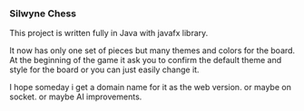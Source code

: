 ### Silwyne Chess
This project is written fully in Java with javafx library.

It now has only one set of pieces but many themes and colors for the board.
At the beginning of the game it ask you to confirm the default theme and style for the board or you can just easily change it.

I hope someday i get a domain name for it as the web version.
or maybe on socket.
or maybe AI improvements.